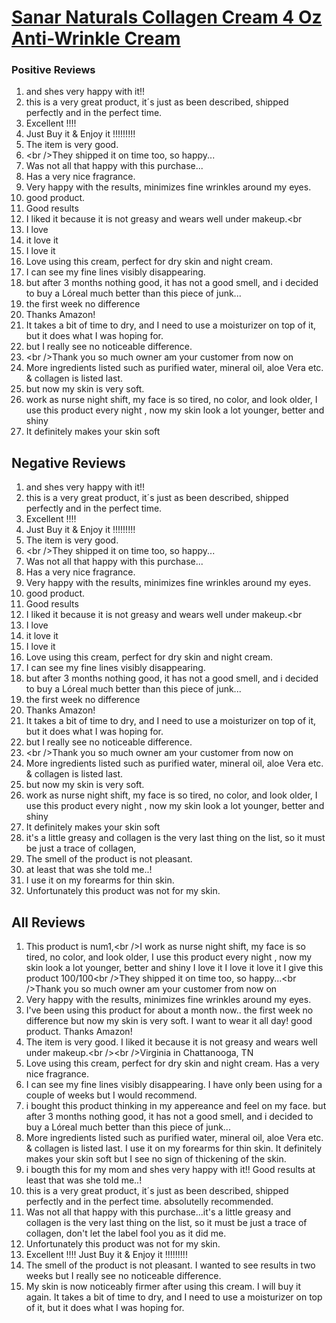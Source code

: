 # [Sanar Naturals Collagen Cream 4 Oz Anti-Wrinkle Cream](https://products.checkmycream.com/products/Sanar-Naturals-Collagen-Cream-4-Oz-Anti-Wrinkle-Cream.html)

### Positive Reviews

<ol>
      <li>and shes very happy with it!!</li>
      <li>this is a very great product, it´s just as been described, shipped perfectly and in the perfect time.</li>
      <li>Excellent !!!!</li>
      <li>Just Buy it &amp; Enjoy it !!!!!!!!!</li>
      <li>The item is very good.  </li>
      <li>&lt;br /&gt;They shipped it on time too, so happy...</li>
      <li>Was not all that happy with this purchase...</li>
      <li>Has a very nice fragrance.</li>
      <li>Very happy with the results, minimizes fine wrinkles around my eyes.</li>
      <li>good product.</li>
      <li>Good results</li>
      <li>I liked it because it is not greasy and wears well under makeup.&lt;br</li>
      <li>I love</li>
      <li>it love it</li>
      <li>I love it</li>
      <li>Love using this cream, perfect for dry skin and night cream.</li>
      <li>I can see my fine lines visibly disappearing.  </li>
      <li>but after 3 months nothing good, it has not a good smell, and i decided to buy  a Lóreal much better than this piece of junk...</li>
      <li>the first week no difference</li>
      <li>Thanks Amazon!</li>
      <li>It takes a bit of time to dry, and I need to use a moisturizer on top of it, but it does what I was hoping for.</li>
      <li>but I really see no noticeable difference.</li>
      <li>&lt;br /&gt;Thank you so much owner am your customer from now on</li>
      <li>More ingredients listed such as purified water, mineral oil, aloe Vera etc. &amp; collagen is listed last.</li>
      <li>but now my skin is very soft.  </li>
      <li>work as nurse night shift, my face is so tired, no color, and look older, I use this product every night , now my skin look a lot younger, better and shiny</li>
      <li>It definitely makes your skin soft</li>
</ol>


<h2>Negative Reviews</h2>
<ol>
<li> and shes very happy with it!!</li>
<li> this is a very great product, it´s just as been described, shipped perfectly and in the perfect time.</li>
<li> Excellent !!!!</li>
<li> Just Buy it &amp; Enjoy it !!!!!!!!!</li>
<li> The item is very good.  </li>
<li> &lt;br /&gt;They shipped it on time too, so happy...</li>
<li> Was not all that happy with this purchase...</li>
<li> Has a very nice fragrance.</li>
<li> Very happy with the results, minimizes fine wrinkles around my eyes.</li>
<li> good product.</li>
<li> Good results</li>
<li> I liked it because it is not greasy and wears well under makeup.&lt;br</li>
<li> I love</li>
<li> it love it</li>
<li> I love it</li>
<li> Love using this cream, perfect for dry skin and night cream.</li>
<li> I can see my fine lines visibly disappearing.  </li>
<li> but after 3 months nothing good, it has not a good smell, and i decided to buy  a Lóreal much better than this piece of junk...</li>
<li> the first week no difference</li>
<li> Thanks Amazon!</li>
<li> It takes a bit of time to dry, and I need to use a moisturizer on top of it, but it does what I was hoping for.</li>
<li> but I really see no noticeable difference.</li>
<li> &lt;br /&gt;Thank you so much owner am your customer from now on</li>
<li> More ingredients listed such as purified water, mineral oil, aloe Vera etc. &amp; collagen is listed last.</li>
<li> but now my skin is very soft.  </li>
<li> work as nurse night shift, my face is so tired, no color, and look older, I use this product every night , now my skin look a lot younger, better and shiny</li>
<li> It definitely makes your skin soft</li>
<li> it&#x27;s a little greasy and collagen is the very last thing on the list, so it must be just a trace of collagen,</li>
<li> The smell of the product is not pleasant.  </li>
<li> at least that was she told me..!</li>
<li> I use it on my forearms for thin skin.</li>
<li> Unfortunately this product was not for my skin.</li>
</ol>

<h2>All Reviews</h2>

<ol>
    <li> This product is num1,&lt;br /&gt;I work as nurse night shift, my face is so tired, no color, and look older, I use this product every night , now my skin look a lot younger, better and shiny I love it I love it love it I give this product 100/100&lt;br /&gt;They shipped it on time too, so happy...&lt;br /&gt;Thank you so much owner am your customer from now on</li>
    <li> Very happy with the results, minimizes fine wrinkles around my eyes.</li>
    <li> I&#x27;ve been using this product for about a month now.. the first week no difference but now my skin is very soft.  I want to wear it all day! good product. Thanks Amazon!</li>
    <li> The item is very good.  I liked it because it is not greasy and wears well under makeup.&lt;br /&gt;&lt;br /&gt;Virginia in Chattanooga, TN</li>
    <li> Love using this cream, perfect for dry skin and night cream. Has a very nice fragrance.</li>
    <li> I can see my fine lines visibly disappearing.  I have only been using for a couple of weeks but I would recommend.</li>
    <li> i bought this product thinking in my appereance and feel on my face. but after 3 months nothing good, it has not a good smell, and i decided to buy  a Lóreal much better than this piece of junk...</li>
    <li> More ingredients listed such as purified water, mineral oil, aloe Vera etc. &amp; collagen is listed last. I use it on my forearms for thin skin. It definitely makes your skin soft but I see no sign of thickening of the skin.</li>
    <li> i bougth this for my mom and shes very happy with it!! Good results at least that was she told me..!</li>
    <li> this is a very great product, it´s just as been described, shipped perfectly and in the perfect time. absolutelly recommended.</li>
    <li> Was not all that happy with this purchase...it&#x27;s a little greasy and collagen is the very last thing on the list, so it must be just a trace of collagen, don&#x27;t let the label fool you as it did me.</li>
    <li> Unfortunately this product was not for my skin.</li>
    <li> Excellent !!!! Just Buy it &amp; Enjoy it !!!!!!!!!</li>
    <li> The smell of the product is not pleasant.  I wanted to see results in two weeks but I really see no noticeable difference.</li>
    <li> My skin is now noticeably firmer after using this cream. I will buy it again. It takes a bit of time to dry, and I need to use a moisturizer on top of it, but it does what I was hoping for.</li>
</ol>




